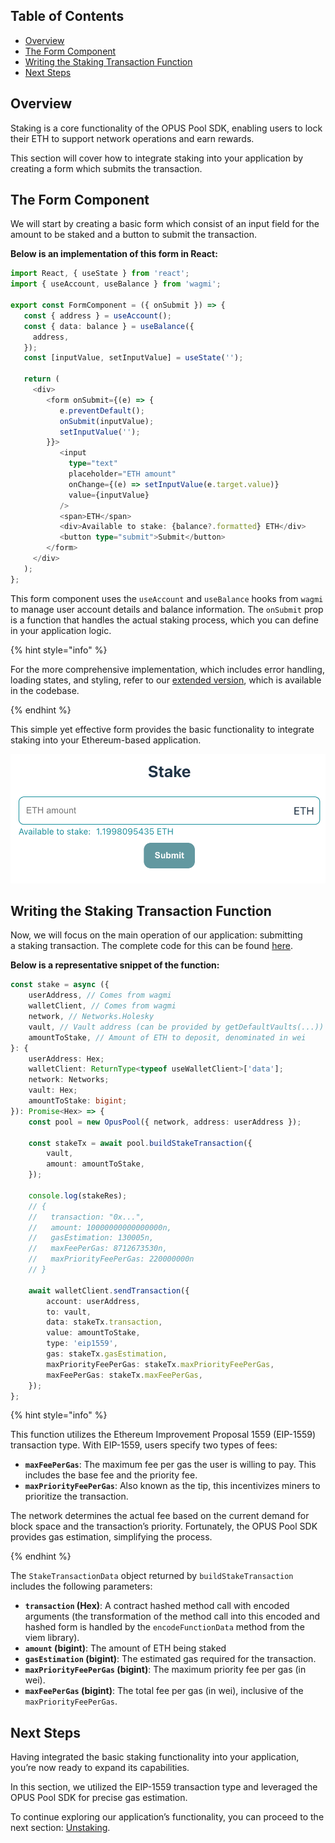 ## Table of Contents

-   [Overview](#overview)
-   [The Form Component](#the-form-component)
-   [Writing the Staking Transaction Function](#writing-the-staking-transaction-function)
-   [Next Steps](#next-steps)

## Overview

Staking is a core functionality of the OPUS Pool SDK, enabling users to lock their ETH to support network operations and earn rewards.

This section will cover how to integrate staking into your application by creating a form which submits the transaction.

## The Form Component

We will start by creating a basic form which consist of an input field for the amount to be staked and a button to submit the transaction.

**Below is an implementation of this form in React:**

```typescript
import React, { useState } from 'react';
import { useAccount, useBalance } from 'wagmi';

export const FormComponent = ({ onSubmit }) => {
   const { address } = useAccount();
   const { data: balance } = useBalance({
     address,
   });
   const [inputValue, setInputValue] = useState('');

   return (
     <div>
        <form onSubmit={(e) => {
           e.preventDefault();
           onSubmit(inputValue);
           setInputValue('');
        }}>
           <input
             type="text"
             placeholder="ETH amount"
             onChange={(e) => setInputValue(e.target.value)}
             value={inputValue}
           />
           <span>ETH</span>
           <div>Available to stake: {balance?.formatted} ETH</div>
           <button type="submit">Submit</button>
        </form>
     </div>
   );
};
```

This form component uses the `useAccount` and `useBalance` hooks from `wagmi` to manage user account details and balance information. The `onSubmit` prop is a function that handles the actual staking process, which you can define in your application logic.

{% hint style="info" %}

For the more comprehensive implementation, which includes error handling, loading states, and styling, refer to our [extended version][stake-ui], which is available in the codebase.

{% endhint %}

This simple yet effective form provides the basic functionality to integrate staking into your Ethereum-based application.

![Stake form](../media/stake.png)

## Writing the Staking Transaction Function

Now, we will focus on the main operation of our application: submitting a staking transaction. The complete code for this can be found [here][stake-usage].

**Below is a representative snippet of the function:**

```typescript
const stake = async ({
    userAddress, // Comes from wagmi
    walletClient, // Comes from wagmi
    network, // Networks.Holesky
    vault, // Vault address (can be provided by getDefaultVaults(...))
    amountToStake, // Amount of ETH to deposit, denominated in wei
}: {
    userAddress: Hex;
    walletClient: ReturnType<typeof useWalletClient>['data'];
    network: Networks;
    vault: Hex;
    amountToStake: bigint;
}): Promise<Hex> => {
    const pool = new OpusPool({ network, address: userAddress });

    const stakeTx = await pool.buildStakeTransaction({
        vault,
        amount: amountToStake,
    });

    console.log(stakeRes);
    // {
    //   transaction: "0x...",
    //   amount: 10000000000000000n,
    //   gasEstimation: 130005n,
    //   maxFeePerGas: 8712673530n,
    //   maxPriorityFeePerGas: 220000000n
    // }

    await walletClient.sendTransaction({
        account: userAddress,
        to: vault,
        data: stakeTx.transaction,
        value: amountToStake,
        type: 'eip1559',
        gas: stakeTx.gasEstimation,
        maxPriorityFeePerGas: stakeTx.maxPriorityFeePerGas,
        maxFeePerGas: stakeTx.maxFeePerGas,
    });
};
```

{% hint style="info" %}

This function utilizes the Ethereum Improvement Proposal 1559 (EIP-1559) transaction type. With EIP-1559, users specify two types of fees:

-   **`maxFeePerGas`**: The maximum fee per gas the user is willing to pay. This includes the base fee and the priority fee.
-   **`maxPriorityFeePerGas`**: Also known as the tip, this incentivizes miners to prioritize the transaction.

The network determines the actual fee based on the current demand for block space and the transaction’s priority. Fortunately, the OPUS Pool SDK provides gas estimation, simplifying the process.

{% endhint %}

The `StakeTransactionData` object returned by `buildStakeTransaction` includes the following parameters:

-   **`transaction` (Hex)**: A contract hashed method call with encoded arguments (the transformation of the method call into this encoded and hashed form is handled by the `encodeFunctionData` method from the viem library).
-   **`amount` (bigint)**: The amount of ETH being staked
-   **`gasEstimation` (bigint)**: The estimated gas required for the transaction.
-   **`maxPriorityFeePerGas` (bigint)**: The maximum priority fee per gas (in wei).
-   **`maxFeePerGas` (bigint)**: The total fee per gas (in wei), inclusive of the `maxPriorityFeePerGas`.

## Next Steps

Having integrated the basic staking functionality into your application, you’re now ready to expand its capabilities.

In this section, we utilized the EIP-1559 transaction type and leveraged the OPUS Pool SDK for precise gas estimation.

To continue exploring our application’s functionality, you can proceed to the next section: [Unstaking][unstake].

[stake-ui]: https://github.com/ChorusOne/opus-pool-demo/blob/master/src/components/FormComponent.tsx#L8
[stake-usage]: https://github.com/ChorusOne/opus-pool-demo/blob/main/src/hooks/useStakeMutation.ts#L49
[unstake]: 4-unstaking.md
